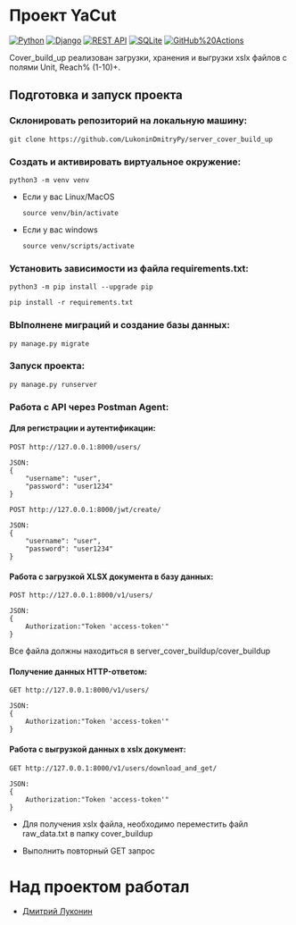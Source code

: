 # Проект YaCut 
[![Python](https://img.shields.io/badge/-Python-464646?style=flat-square&logo=Python)](https://www.python.org/)
[![Django](https://img.shields.io/badge/-Django-464646?style=flat-square&logo=Django)](https://www.djangoproject.com/)
[![REST API](https://img.shields.io/badge/-REST%20API-464646?style=flat-square&logo=REST%20API)](https://restfulapi.net/)
[![SQLite](https://img.shields.io/badge/-SQLite-464646?style=flat-square&logo=SQLite)](https://www.sqlite.org/)
[![GitHub%20Actions](https://img.shields.io/badge/-GitHub%20Actions-464646?style=flat-square&logo=GitHub%20actions)](https://github.com/features/actions)

Cover_build_up реализован загрузки, хранения и выгрузки xslx файлов с полями Unit, Reach% (1-10)+.

## Подготовка и запуск проекта
### Склонировать репозиторий на локальную машину:
```
git clone https://github.com/LukoninDmitryPy/server_cover_build_up
```

### Cоздать и активировать виртуальное окружение:
```
python3 -m venv venv
```

* Если у вас Linux/MacOS

    ```
    source venv/bin/activate
    ```

* Если у вас windows

    ```
    source venv/scripts/activate
    ```

### Установить зависимости из файла requirements.txt:

```
python3 -m pip install --upgrade pip
```

```
pip install -r requirements.txt
```

### ВЫполнене миграций и создание базы данных:

```
py manage.py migrate
```

### Запуск проекта:

```
py manage.py runserver
```

### Работа с API через Postman Agent:

#### Для регистрации и аутентификации:

```
POST http://127.0.0.1:8000/users/

JSON:
{
    "username": "user",
    "password": "user1234"
} 
```
    
```
POST http://127.0.0.1:8000/jwt/create/

JSON:
{
    "username": "user",
    "password": "user1234"
} 
```

#### Работа с загрузкой XLSX документа в базу данных:

```
POST http://127.0.0.1:8000/v1/users/

JSON:
{
    Authorization:"Token 'access-token'"
} 
```

Все файла должны находиться в server_cover_buildup/cover_buildup

#### Получение данных HTTP-ответом:

```
GET http://127.0.0.1:8000/v1/users/

JSON:
{
    Authorization:"Token 'access-token'"
} 
```

#### Работа с выгрузкой данных в xslx документ:

```
GET http://127.0.0.1:8000/v1/users/download_and_get/

JSON:
{
    Authorization:"Token 'access-token'"
} 
```
* Для получения xslx файла, необходимо переместить файл raw_data.txt в папку cover_buildup

* Выполнить повторный GET запрос

# Над проектом работал
- [Дмитрий Луконин](https://wa.me/79153612056)
